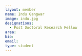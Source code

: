 ```yaml
---
layout: member
name: Indu Gangwar
image: indu.jpg
designations: 
  - Post Doctoral Research Fellow
area:
bio:
email:
type: student
---
```

